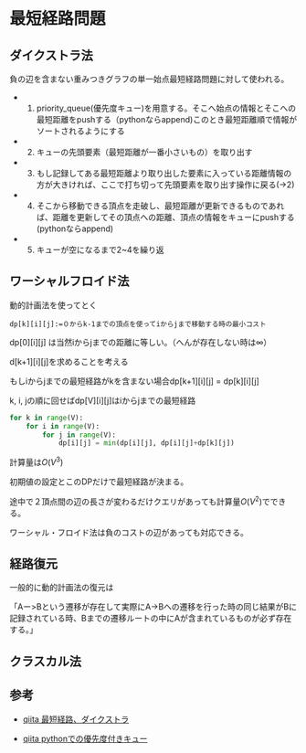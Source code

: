# 最短経路問題

## ダイクストラ法

負の辺を含まない重みつきグラフの単一始点最短経路問題に対して使われる。

- 1. priority_queue(優先度キュー)を用意する。そこへ始点の情報とそこへの最短距離をpushする（pythonならappend)このとき最短距離順で情報がソートされるようにする

- 2. キューの先頭要素（最短距離が一番小さいもの）を取り出す

- 3. もし記録してある最短距離より取り出した要素に入っている距離情報の方が大きければ、ここで打ち切って先頭要素を取り出す操作に戻る(->2)

- 4. そこから移動できる頂点を走破し、最短距離が更新できるものであれば、距離を更新してその頂点への距離、頂点の情報をキューにpushする(pythonならappend)

- 5. キューが空になるまで2~4を繰り返

## ワーシャルフロイド法

動的計画法を使ってとく

`dp[k][i][j]:=０からk-1までの頂点を使ってiからjまで移動する時の最小コスト`

dp[0][i][j] は当然iからjまでの距離に等しい。（へんが存在しない時は∞）

d[k+1][i][j]を求めることを考える

もしiからjまでの最短経路がkを含まない場合dp[k+1][i][j] = dp[k][i][j]

k, i, jの順に回せばdp[V][i][j]はiからjまでの最短経路

```python
for k in range(V):
    for i in range(V):
        for j in range(V):
            dp[i][j] = min(dp[i][j], dp[i][j]+dp[k][j])
```

計算量は$O(V ^ {3})$

初期値の設定とこのDPだけで最短経路が決まる。

途中で２頂点間の辺の長さが変わるだけクエリがあっても計算量$O(V ^ {2})$でできる。

ワーシャル・フロイド法は負のコストの辺があっても対応できる。

## 経路復元

一般的に動的計画法の復元は

「Aー>Bという遷移が存在して実際にA->Bへの遷移を行った時の同じ結果がBに記録されている時、Bまでの遷移ルートの中にAが含まれているものが必ず存在する。」

## クラスカル法




## 参考

- [qiita 最短経路、ダイクストラ](https://qiita.com/ageprocpp/items/cdf67e828e1b09316f6e#%E3%83%80%E3%82%A4%E3%82%AF%E3%82%B9%E3%83%88%E3%83%A9%E6%B3%95)

- [qiita pythonでの優先度付きキュー](https://qiita.com/ell/items/fe52a9eb9499b7060ed6)